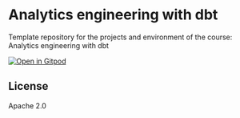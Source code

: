 # Analytics engineering with dbt

Template repository for the projects and environment of the course: Analytics engineering with dbt

[![Open in Gitpod](https://gitpod.io/button/open-in-gitpod.svg)](https://gitpod.io/#https://github.com/ramnathv/course-dbt-rv)


## License

Apache 2.0
